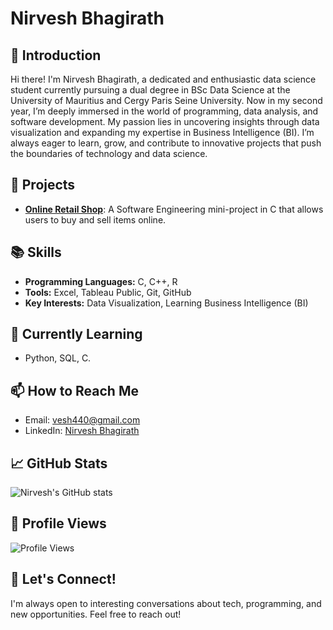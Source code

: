 # Nirvesh Bhagirath

## 👋 Introduction
Hi there! I'm Nirvesh Bhagirath, a dedicated and enthusiastic data science student currently pursuing a dual degree in BSc Data Science at the University of Mauritius and Cergy Paris Seine University. Now in my second year, I’m deeply immersed in the world of programming, data analysis, and software development. My passion lies in uncovering insights through data visualization and expanding my expertise in Business Intelligence (BI). I’m always eager to learn, grow, and contribute to innovative projects that push the boundaries of technology and data science.

## 💼 Projects
- **[Online Retail Shop](https://github.com/your-repo-link)**: A Software Engineering mini-project in C that allows users to buy and sell items online.


## 📚 Skills
- **Programming Languages:** C, C++, R
- **Tools:** Excel, Tableau Public, Git, GitHub
- **Key Interests:** Data Visualization, Learning Business Intelligence (BI)

## 🌱 Currently Learning
- Python, SQL, C.

## 📫 How to Reach Me
- Email: vesh440@gmail.com
- LinkedIn: [Nirvesh Bhagirath](https://www.linkedin.com/in/your-profile)

## 📈 GitHub Stats
![Nirvesh's GitHub stats](https://github-readme-stats.vercel.app/api?username=Vesh7622&show_icons=true&theme=radical)

## 👀 Profile Views
![Profile Views](https://gpvc.arturio.dev/nirveshbhagirath)



## 💬 Let's Connect!
I'm always open to interesting conversations about tech, programming, and new opportunities. Feel free to reach out!
